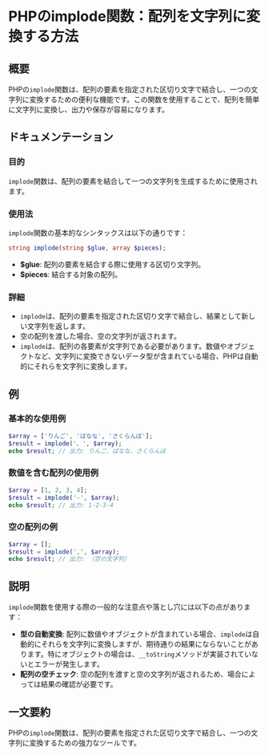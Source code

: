 <!--
Meta Description: # PHPのimplode関数：配列を文字列に変換する方法 ## 概要 PHPの`implode`関数は、配列の要素を指定された区切り文字で結合し、一つの文字列に変換するための便利な機能です。この関数を使用することで、配列を簡単に文字列に変換し、出力や保存が容易になります。 ## ドキュメンテーショ...
Meta Keywords: implode, array, result, php, 関数は
-->

# PHPのimplode関数：配列を文字列に変換する方法

## 概要
PHPの`implode`関数は、配列の要素を指定された区切り文字で結合し、一つの文字列に変換するための便利な機能です。この関数を使用することで、配列を簡単に文字列に変換し、出力や保存が容易になります。

## ドキュメンテーション
### 目的
`implode`関数は、配列の要素を結合して一つの文字列を生成するために使用されます。

### 使用法
`implode`関数の基本的なシンタックスは以下の通りです：

```php
string implode(string $glue, array $pieces);
```

- **$glue**: 配列の要素を結合する際に使用する区切り文字列。
- **$pieces**: 結合する対象の配列。

### 詳細
- `implode`は、配列の要素を指定された区切り文字で結合し、結果として新しい文字列を返します。
- 空の配列を渡した場合、空の文字列が返されます。
- `implode`は、配列の各要素が文字列である必要があります。数値やオブジェクトなど、文字列に変換できないデータ型が含まれている場合、PHPは自動的にそれらを文字列に変換します。

## 例
### 基本的な使用例

```php
$array = ['りんご', 'ばなな', 'さくらんぼ'];
$result = implode('、', $array);
echo $result; // 出力: りんご、ばなな、さくらんぼ
```

### 数値を含む配列の使用例

```php
$array = [1, 2, 3, 4];
$result = implode('-', $array);
echo $result; // 出力: 1-2-3-4
```

### 空の配列の例

```php
$array = [];
$result = implode(',', $array);
echo $result; // 出力: （空の文字列）
```

## 説明
`implode`関数を使用する際の一般的な注意点や落とし穴には以下の点があります：

- **型の自動変換**: 配列に数値やオブジェクトが含まれている場合、`implode`は自動的にそれらを文字列に変換しますが、期待通りの結果にならないことがあります。特にオブジェクトの場合は、`__toString`メソッドが実装されていないとエラーが発生します。
- **配列の空チェック**: 空の配列を渡すと空の文字列が返されるため、場合によっては結果の確認が必要です。

## 一文要約
PHPの`implode`関数は、配列の要素を指定された区切り文字で結合し、一つの文字列に変換するための強力なツールです。